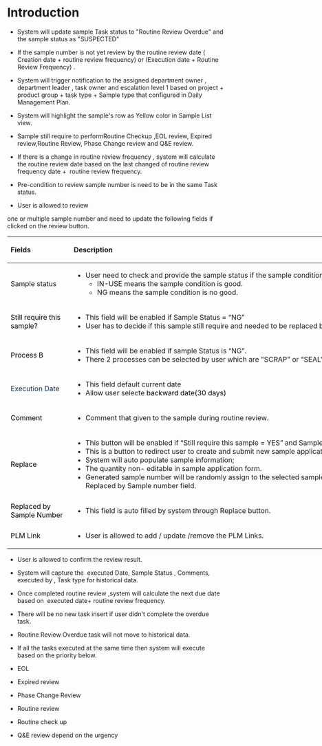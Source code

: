 # Introduction


- System will update sample Task status to "Routine Review Overdue" and the sample status as "SUSPECTED"

- If the sample number is not yet review by the routine review date ( Creation date + routine review frequency) or (Execution date +
Routine Review Frequency)
.
- System will trigger notification to the assigned department owner , department leader , task owner and escalation level 1 based on project + product group + task type + Sample type that configured in Daily Management Plan.

- System will highlight the sample's row as Yellow color in Sample List view.

- Sample still require
to performRoutine Checkup ,EOL review, Expired review,Routine Review, Phase Change review and Q&E review.
- If there is a change in routine review frequency , system will calculate the routine review date based on the last changed of routine review frequency date +  routine review frequency.

- Pre-condition to review sample number is need to be in the same Task status.

- User is allowed to review

one or multiple sample number and need to update the following fields if clicked on the review button.
<table class="relative-table wrapped confluenceTable" style="width: 938.35px;"><colgroup><col style="width: 146.725px;" /><col style="width: 790.625px;" /></colgroup><thead><tr><th style="text-align: left;" class="confluenceTh"><p>Fields</p></th><th style="text-align: left;" class="confluenceTh"><p>Description </p></th></tr></thead><tbody><tr><td style="text-align: left;" colspan="1" class="confluenceTd">Sample status</td><td style="text-align: left;" colspan="1" class="confluenceTd"><ul><li>User need to check and provide the sample status if the sample condition is IN-USE or NG.<ul><li>IN-USE means the sample condition is good.</li><li>NG means the sample condition is no good.</li></ul></li></ul></td></tr><tr><td style="text-align: left;" class="confluenceTd"><span style="color: rgb(0,0,0);">Still require this sample?</span></td><td style="text-align: left;" class="confluenceTd"><ul><li><span>This field will be enabled if Sample Status = “NG”</span></li><li>User has to decide if this sample still require and needed to be replaced by a new sample .</li></ul></td></tr><tr><td style="text-align: left;" colspan="1" class="confluenceTd"><span style="color: rgb(0,0,0);">Process B</span></td><td style="text-align: left;" colspan="1" class="confluenceTd"><ul style="text-align: left;"><li><span>This field will be enabled if sample Status is “NG”.</span></li><li><span>There 2 processes can be selected by user which are "SCRAP" or "SEAL".</span></li></ul></td></tr><tr><td colspan="1" class="confluenceTd"><span style="color: rgb(23,43,77);">Execution Date</span></td><td colspan="1" class="confluenceTd"><ul style="text-align: left;"><li>This field default current date</li><li>Allow user selecte<span> </span><span style="color: rgb(0,0,0);">backward date(30 days)</span></li></ul></td></tr><tr><td style="text-align: left;" colspan="1" class="confluenceTd"><span style="color: rgb(0,0,0);">Comment</span></td><td style="text-align: left;" colspan="1" class="confluenceTd"><ul><li>Comment that given to the sample during routine review.</li></ul></td></tr><tr><td style="text-align: left;" colspan="1" class="confluenceTd"><span style="color: rgb(0,0,0);">Replace</span></td><td style="text-align: left;" colspan="1" class="confluenceTd"><ul style="text-align: left;"><li><span>This button will be enabled if “Still require this sample = YES” and Sample Status = NG</span></li><li><span><span>This is a button to redirect user to create and submit new sample application </span></span>form.</li><li>System will auto populate sample information;</li><li><span>The quantity non- editable in sample application form.<br /></span></li><li><span>Generated sample number will be </span>randomly<span> assign to the selected sample number and store at Replaced by Sample number field.</span></li></ul></td></tr><tr><td style="text-align: left;" colspan="1" class="confluenceTd"><span style="color: rgb(0,0,0);">Replaced by Sample Number</span></td><td style="text-align: left;" colspan="1" class="confluenceTd"><ul style="text-align: left;"><li><span>This field is auto filled by system through Replace button.</span></li></ul></td></tr><tr><td style="text-align: left;" colspan="1" class="confluenceTd"><span style="color: rgb(0,0,0);">PLM Link</span></td><td style="text-align: left;" colspan="1" class="confluenceTd"><ul style="text-align: left;"><li><span>User is allowed to add / update /remove the PLM Links.</span></li></ul></td></tr></tbody></table>



- User is allowed to confirm the review result.


- System will capture the  executed Date, Sample Status , Comments, executed by , Task type for historical data.

- Once completed routine review ,system will calculate the next due date based on  executed date+ routine review frequency.

- There will be no new task insert if user didn't complete the overdue task.

- Routine Review Overdue task will not move to historical data.

- If all the tasks executed at the same time then system will execute based on the priority below.

- EOL

- Expired review

- Phase Change Review

- Routine review

- Routine check up

- Q&E review depend on the urgency
